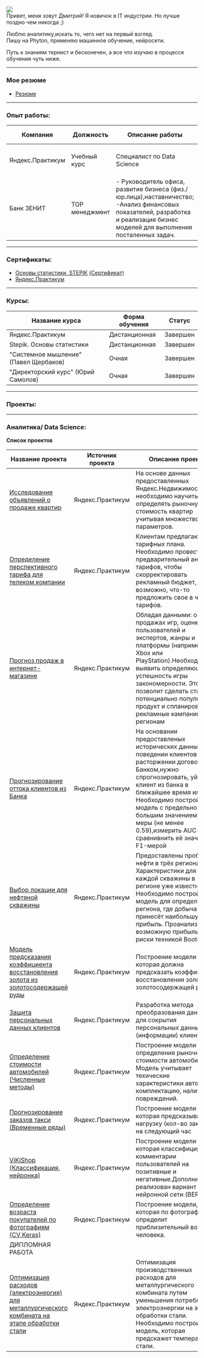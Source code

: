 

## 
![](https://komarev.com/ghpvc/?username=UsovDmitry&color=brightgreen)  
Привет, меня зовут Дмитрий!
Я новичок в IT индустрии. Но лучше поздно чем никогда ;)

Люблю аналитику,искать то, чего нет на первый взгляд.  
Пишу на Phyton, применяю машинное обучение, нейросети. 

Путь к знаниям тернист и бесконечен, а все что изучаю в процессе обучения чуть ниже.
__________________
### Мое резюме

* [Резюме](https://github.com/UsovDmitry/myResume/blob/main/Resume_Dmitry.pdf/ "My Resume")

____
### Опыт работы:

| Компания      | Должность     |Описание работы| Период работы |
| ------------- | ------------- | ------------- |  ------------ |
| Яндекс.Практикум  | Учебный курс  |Специалист по Data Science|декабрь 2021 - июль 2022
| Банк ЗЕНИТ  | TOP менеджмент  |- Руководитель офиса, развитие бизнеса (физ./юр.лица),наставничество;  -Анализ финансовых показателей, разработка и реализация бизнес моделей для выполнения посталенных задач.|декабрь 2011 - 2021|



___
### Сертификаты:
* [Основы статистики, STEPIK](https://stepik.org/cert/1466479) 
[(Сертификат)](https://github.com/UsovDmitry/myResume/blob/main/stepik-certificate-76-702779f.pdf)
* [Яндекс.Практикум](https://github.com/UsovDmitry/myResume/blob/main/cert.pdf/ "in process...")
___
### Курсы:
| Название курса  | Форма обучения |Статус|
| ------------- | ------------- | ------------- |
| Яндекс.Практикум  | Дистанционная  |Завершен|
| Stepik. Основы статистики  | Дистанционная  |Завершен|
| "Системное мышление" (Павел Щербаков)  | Очная |Завершен|
| "Директорский курс" (Юрий Самолов)  | Очная |Завершен|

___
### Проекты:
___
### Аналитика/ Data Science:
**Список проектов**

| Название проекта  | Источник проекта |Описание проекта | Статус |
| ------------- | ------------- | ------------- | ------------- |
| [Исследование объявлений о продаже квартир](https://github.com/UsovDmitry/Apartment_sales_research/blob/main/Apartment_sales_research.ipynb/ "Apartment_sales_research")  | Яндекс.Практикум  |На основе данных предоставленных Яндекс.Недвижимость, необходимо научиться определять рыночную стоимость квартир учитывая множество параметров.|Завершен|
| [Определение перспективного тарифа для телеком компании](https://github.com/UsovDmitry/Mobile_tariffs/blob/main/Mobile_tariffs.ipynb/ "Mobile_tariff")  | Яндекс.Практикум  |Клиентам предлагают два тарифных плана. Необходимо провести предварительный анализ тарифов, чтобы скорректировать рекламный бюджет, возможно, что-то предложить свое в части тарифов.|Завершен|
| [Прогноз продаж в интернет-магазине](https://github.com/UsovDmitry/Game_analysis_reg/blob/main/Game_analysis.ipynb/ "Game_analysis")  | Яндекс.Практикум  |Обладая данными: о продажах игр, оценки пользователей и экспертов, жанры и платформы (например, Xbox или PlayStation).Необходимо выявить определяющие успешность игры закономерности. Это позволит сделать ставку на потенциально популярный продукт и спланировать рекламные кампании по регионам|Завершен|
| [Прогнозирование оттока клиентов из Банка](https://github.com/UsovDmitry/Churn_forecasting/blob/main/Churn_forecasting.ipynb/ "Churn_forecasting")  | Яндекс.Практикум  |На основании предоставленых исторических данных о поведении клиентов и расторжении договоров с Банком,нужно спрогнозировать, уйдёт клиент из банка в ближайшее время или нет. Необходимо постройть модель с предельно большим значением F1-меры (не менее 0.59),измерить AUC-ROC, сравнивнить её значение с F1-мерой|Завершен|
| [Выбор локации для нефтяной скважины](https://github.com/UsovDmitry/Oil_well_selection/blob/main/oil_well_selection.ipynb/ "Oil_well_selection!")  | Яндекс.Практикум  |Предоставлены пробы нефти в трёх регионах. Характеристики для каждой скважины в регионе уже известны. Необходимо постройть модель для определения региона, где добыча принесёт наибольшую прибыль. Проанализируйте возможную прибыль и риски техникой Bootstrap|Завершен|
| [Модель предсказания коэффициента восстановления золота из золотосодержащей руды](https://github.com/UsovDmitry/Gold_Ore/blob/main/Gold_Ore.ipynb/ "Gold_Ore!")  | Яндекс.Практикум  |Построение модели которая должна предсказать коэффициент восстановления золота из золотосодержащей руды|Завершен|
| [Защита персональных данных клиентов](https://github.com/UsovDmitry/Encryption_of_personal_data/blob/main/Encrypt.ipynb/ "Encryption_of_personal_data!")  | Яндекс.Практикум  |Разработка метода преобразования данных, для сокрытия персональных данных (информации) клиента. |Завершен|
| [Определение стоимости автомобилей (Численные методы)](https://github.com/UsovDmitry/Cost_auto "Cost auto")  | Яндекс.Практикум  |Построение модели для определения рыночной стоимости автомобилей. Модель учитывает техические характеристики авто, комплектацию, наличие повреждений.|Завершен|
| [Прогнозирование заказов такси (Временные ряды)](https://github.com/UsovDmitry/Taxi_order_forecast "Taxi order forecast")  | Яндекс.Практикум  |Построение модели которая предсказывает нагрузку (кол-во заказов) на следующий час|Завершен|
| [ViKiShop (Классификация, нейронка)](https://github.com/UsovDmitry/ViKiShop "ViKiShop.")  | Яндекс.Практикум  |Построение модели которая классифицирует комментарии пользователей на позитивные и негативные.Дополнительно реализован вариант на нейронной сети (BERT)|Завершен|
| [Определение возраста покупателей по фотографиям (CV,Keras)](https://github.com/UsovDmitry/Age_clients_CompVision/ "Computing Vision, age clents")  | Яндекс.Практикум  |Построение модели, которая по фотографии определит приблизительный возраст человека. |Завершен|
| ДИПЛОМНАЯ РАБОТА  
[Оптимизация расходов (электроэнергия) для металлургического комбината на этапе обработки стали](https://github.com/UsovDmitry/Production_costs_metallurgical_plant "Production_costs_metallurgical_plan")  | Яндекс.Практикум  |Оптимизация производственных расходов для металлургического комбината путем уменьшения потребление электроэнергии на этапе обработки стали. Необходимо построить модель, которая предскажет температуру стали. |ЗАВЕРШЕН|
 
 	

